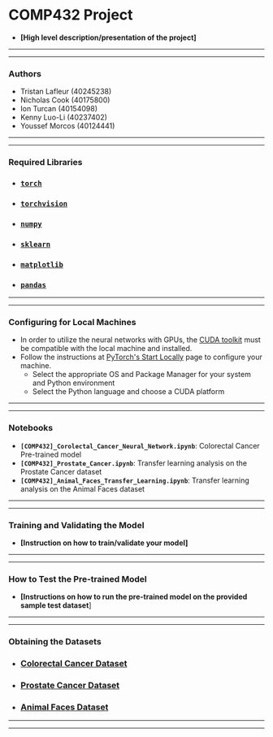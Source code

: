 # COMP432 Project
- **[High level description/presentation of the project]**
---
---
### Authors
- Tristan Lafleur (40245238)
- Nicholas Cook (40175800)
- Ion Turcan (40154098)
- Kenny Luo-Li (40237402)
- Youssef Morcos (40124441)
---
---
### Required Libraries
- ### **[`torch`](https://pytorch.org/docs/stable/index.html)**
- ### **[`torchvision`](https://pytorch.org/vision/stable/)**
- ### **[`numpy`](https://numpy.org/install/)**
- ### **[`sklearn`](https://scikit-learn.org/stable/install.html)**
- ### **[`matplotlib`](https://matplotlib.org/stable/#install)**
- ### **[`pandas`](https://pandas.pydata.org/getting_started.html)**
---
---
### Configuring for Local Machines
- In order to utilize the neural networks with GPUs, the [CUDA toolkit](https://developer.nvidia.com/cuda-downloads) must be compatible with the local machine and installed.
- Follow the instructions at [PyTorch's Start Locally](https://pytorch.org/get-started/locally/) page to configure your machine.
    - Select the appropriate OS and Package Manager for your system and Python environment
    - Select the Python language and choose a CUDA platform
---
---
### Notebooks
- **`[COMP432]_Corolectal_Cancer_Neural_Network.ipynb`**: Colorectal Cancer Pre-trained model
- **`[COMP432]_Prostate_Cancer.ipynb`**: Transfer learning analysis on the Prostate Cancer dataset
- **`[COMP432]_Animal_Faces_Transfer_Learning.ipynb`**: Transfer learning analysis on the Animal Faces dataset
---
---
### Training and Validating the Model
- **[Instruction on how to train/validate your model]**
---
---
### How to Test the Pre-trained Model
- **[Instructions on how to run the pre-trained model on the provided sample test dataset**]
---
---
### Obtaining the Datasets
- ### **[Colorectal Cancer Dataset](https://1drv.ms/u/s!AilzKc-njjP7mN0NOZvxl0TPAUxmig?e=K0TpeX)**
- ### **[Prostate Cancer Dataset](https://1drv.ms/u/s!AilzKc-njjP7mN0M_LjB5xeAydDsrA?e=0obzsx)**
- ### **[Animal Faces Dataset](https://1drv.ms/u/s!AilzKc-njjP7mN0LqoRZvUYONY9sbQ?e=wxWbip)**
---
---
